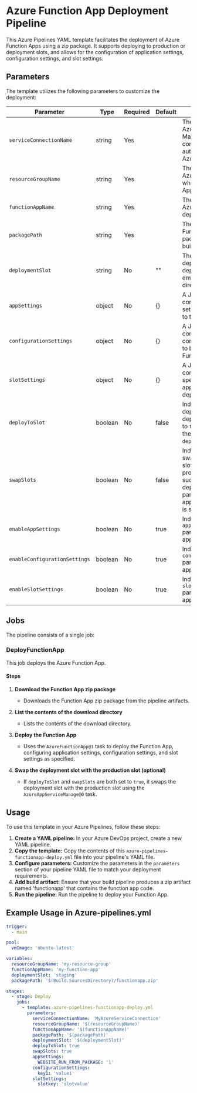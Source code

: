 # Azure Function App Deployment Pipeline

This Azure Pipelines YAML template facilitates the deployment of Azure Function Apps using a zip package. It supports deploying to production or deployment slots, and allows for the configuration of application settings, configuration settings, and slot settings.

## Parameters

The template utilizes the following parameters to customize the deployment:

| Parameter                  | Type    | Required | Default | Description                                                                 |
|----------------------------|---------|----------|---------|-----------------------------------------------------------------------------|
| `serviceConnectionName`    | string  | Yes      |         | The name of the Azure Resource Manager service connection used to authenticate with Azure. |
| `resourceGroupName`        | string  | Yes      |         | The name of the Azure Resource Group where the Function App is located.      |
| `functionAppName`          | string  | Yes      |         | The name of the Azure Function App to deploy.                                |
| `packagePath`              | string  | Yes      |         | The path to the Function App zip package within the build artifacts.         |
| `deploymentSlot`           | string  | No       | ""      | The name of the deployment slot to deploy to. Leave empty to deploy directly to production. |
| `appSettings`              | object  | No       | {}      | A JSON object containing application settings to be applied to the Function App. |
| `configurationSettings`    | object  | No       | {}      | A JSON object containing configuration settings to be applied to the Function App. |
| `slotSettings`             | object  | No       | {}      | A JSON object containing slot-specific settings to be applied to the deployment slot. |
| `deployToSlot`             | boolean | No       | false   | Indicates whether to deploy to a deployment slot. Set to `true` to deploy to the slot specified in `deploymentSlot`. |
| `swapSlots`                | boolean | No       | false   | Indicates whether to swap the deployment slot with the production slot after a successful deployment. This parameter only applies if `deployToSlot` is set to `true`. |
| `enableAppSettings`        | boolean | No       | true    | Indicates if the `appSettings` parameter should be applied.                  |
| `enableConfigurationSettings` | boolean | No    | true    | Indicates if the `configurationSettings` parameter should be applied.        |
| `enableSlotSettings`       | boolean | No       | true    | Indicates if the `slotSettings` parameter should be applied.                 |

## Jobs

The pipeline consists of a single job:

### DeployFunctionApp

This job deploys the Azure Function App.

#### Steps

1. **Download the Function App zip package**
    - Downloads the Function App zip package from the pipeline artifacts.

2. **List the contents of the download directory**
    - Lists the contents of the download directory.

3. **Deploy the Function App**
    - Uses the `AzureFunctionApp@1` task to deploy the Function App, configuring application settings, configuration settings, and slot settings as specified.

4. **Swap the deployment slot with the production slot (optional)**
    - If `deployToSlot` and `swapSlots` are both set to `true`, it swaps the deployment slot with the production slot using the `AzureAppServiceManage@0` task.

## Usage

To use this template in your Azure Pipelines, follow these steps:

1. **Create a YAML pipeline:** In your Azure DevOps project, create a new YAML pipeline.
2. **Copy the template:** Copy the contents of this `azure-pipelines-functionapp-deploy.yml` file into your pipeline's YAML file.
3. **Configure parameters:** Customize the parameters in the `parameters` section of your pipeline YAML file to match your deployment requirements.
4. **Add build artifact:** Ensure that your build pipeline produces a zip artifact named 'functionapp' that contains the function app code.
5. **Run the pipeline:** Run the pipeline to deploy your Function App.

## Example Usage in Azure-pipelines.yml

```yaml
trigger:
  - main

pool:
  vmImage: 'ubuntu-latest'

variables:
  resourceGroupName: 'my-resource-group'
  functionAppName: 'my-function-app'
  deploymentSlot: 'staging'
  packagePath: '$(Build.SourcesDirectory)/functionapp.zip'

stages:
  - stage: Deploy
    jobs:
      - template: azure-pipelines-functionapp-deploy.yml
        parameters:
          serviceConnectionName: 'MyAzureServiceConnection'
          resourceGroupName: '$(resourceGroupName)'
          functionAppName: '$(functionAppName)'
          packagePath: '$(packagePath)'
          deploymentSlot: '$(deploymentSlot)'
          deployToSlot: true
          swapSlots: true
          appSettings:
            WEBSITE_RUN_FROM_PACKAGE: '1'
          configurationSettings:
            key1: 'value1'
          slotSettings:
            slotkey: 'slotvalue'